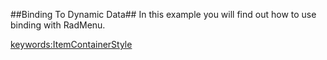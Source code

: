 ##Binding To Dynamic Data##
In this example you will find out how to use binding with RadMenu.

<keywords:ItemContainerStyle>